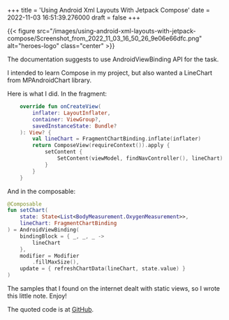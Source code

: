 +++
title = 'Using Android Xml Layouts With Jetpack Compose'
date = 2022-11-03 16:51:39.276000
draft = false
+++

{{< figure src="/images/using-android-xml-layouts-with-jetpack-compose/Screenshot_from_2022_11_03_16_50_26_9e06e66dfc.png" alt="heroes-logo" class="center" >}}

The documentation suggests to use AndroidViewBinding API for the task.

I intended to learn Compose in my project, but also wanted a LineChart from MPAndroidChart library.

Here is what I did. In the fragment:

```kotlin
    override fun onCreateView(
        inflater: LayoutInflater,
        container: ViewGroup?,
        savedInstanceState: Bundle?
    ): View? {
        val lineChart = FragmentChartBinding.inflate(inflater)
        return ComposeView(requireContext()).apply {
            setContent {
                SetContent(viewModel, findNavController(), lineChart)
            }
        }
    }
```

And in the composable:

```kotlin
@Composable
fun setChart(
    state: State<List<BodyMeasurement.OxygenMeasurement>>,
    lineChart: FragmentChartBinding
) = AndroidViewBinding(
    bindingBlock = { _, _, _ ->
        lineChart
    },
    modifier = Modifier
        .fillMaxSize(),
    update = { refreshChartData(lineChart, state.value) }
)
```

The samples that I found on the internet dealt with static views, so I wrote this little note. Enjoy!

The quoted code is at [GitHub](https://github.com/pratclot/oxygentracker/blob/7cb153ca429818917f432c6a0a6ba9987a68618e/app/src/main/java/com/pratclot/oxygentracker/fragments/FragmentChart.kt).